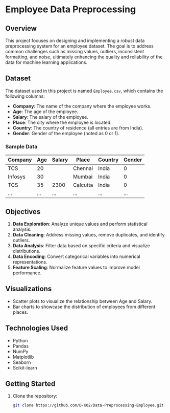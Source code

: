# Employee Data Preprocessing

## Overview

This project focuses on designing and implementing a robust data preprocessing system for an employee dataset. The goal is to address common challenges such as missing values, outliers, inconsistent formatting, and noise, ultimately enhancing the quality and reliability of the data for machine learning applications.

## Dataset

The dataset used in this project is named `Employee.csv`, which contains the following columns:

- **Company**: The name of the company where the employee works.
- **Age**: The age of the employee.
- **Salary**: The salary of the employee.
- **Place**: The city where the employee is located.
- **Country**: The country of residence (all entries are from India).
- **Gender**: Gender of the employee (noted as 0 or 1).

### Sample Data

| Company | Age | Salary | Place     | Country | Gender |
|---------|-----|--------|-----------|---------|--------|
| TCS     | 20  |        | Chennai   | India   | 0      |
| Infosys | 30  |        | Mumbai    | India   | 0      |
| TCS     | 35  | 2300   | Calcutta  | India   | 0      |
| ...     | ... | ...    | ...       | ...     | ...    |

## Objectives

1. **Data Exploration**: Analyze unique values and perform statistical analysis.
2. **Data Cleaning**: Address missing values, remove duplicates, and identify outliers.
3. **Data Analysis**: Filter data based on specific criteria and visualize distributions.
4. **Data Encoding**: Convert categorical variables into numerical representations.
5. **Feature Scaling**: Normalize feature values to improve model performance.

## Visualizations

- Scatter plots to visualize the relationship between Age and Salary.
- Bar charts to showcase the distribution of employees from different places.

## Technologies Used

- Python
- Pandas
- NumPy
- Matplotlib
- Seaborn
- Scikit-learn

## Getting Started

1. Clone the repository:
   ```bash
   git clone https://github.com/D-K02/Data-Preprocessing-Employee.git
